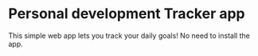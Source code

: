 # Personal development Tracker app
This simple web app lets you track your daily goals! No need to install the app.
